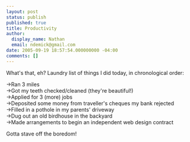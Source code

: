 ```yaml
---
layout: post
status: publish
published: true
title: Productivity
author:
  display_name: Nathan
  email: ndemick@gmail.com
date: 2005-09-19 18:57:54.000000000 -04:00
comments: []
---
```

What's that, eh? Laundry list of things I did today, in chronological order:<p>
->Ran 3 miles<br>
->Got my teeth checked/cleaned (they're beautiful!)<br>
->Applied for 3 (more) jobs<br>
->Deposited some money from traveller's cheques my bank rejected<br>
->Filled in a pothole in my parents' driveway<br>
->Dug out an old birdhouse in the backyard<br>
->Made arrangements to begin an independent web design contract
<p>
Gotta stave off the boredom!